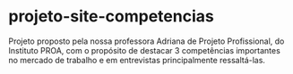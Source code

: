 # projeto-site-competencias
 Projeto proposto pela nossa professora Adriana de Projeto Profissional, do Instituto PROA, com o propósito de destacar 3 competências importantes no mercado de trabalho e em entrevistas principalmente ressaltá-las.
